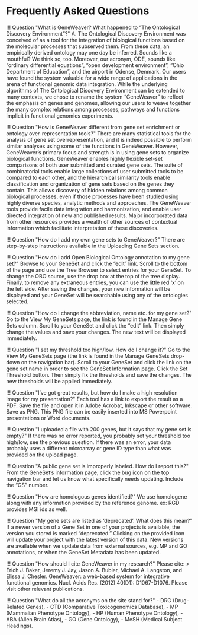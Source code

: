 # Frequently Asked Questions

!!! Question "What is GeneWeaver? What happened to “The Ontological Discovery Environment”?"
    A. The Ontological Discovery Environment was conceived of as a tool for the integration of biological functions based on
    the molecular processes that subserved them. From these data, an empirically derived ontology may one day be inferred.
    Sounds like a mouthful? We think so, too. Moreover, our acronym, ODE, sounds like “ordinary differential equations”,
    “open development environment”, “Ohio Department of Education”, and the airport in Odense, Denmark. Our users have found
    the system valuable for a wide range of applications in the arena of functional genomic data integration. While the
    underlying algorithms of The Ontological Discovery Environment can be extended to many contexts, we chose to rename the
    system “GeneWeaver” to reflect the emphasis on genes and genomes, allowing our users to weave together the many complex
    relations among processes, pathways and functions implicit in functional genomics experiments.

!!! Question "How is GeneWeaver different from gene set enrichment or ontology over-representation tools?"
    There are many statistical tools for the analysis of gene set overrepresentation, and it is indeed possible to perform
    similar analyses using some of the functions in GeneWeaver. However, GeneWeaver’s primary focus and strength is in using
    gene sets to organize biological functions. GeneWeaver enables highly flexible set-set comparisons of both user
    submitted and curated gene sets. The suite of combinatorial tools enable large collections of user submitted tools to be
    compared to each other, and the hierarchical similarity tools enable classification and organization of gene sets based
    on the genes they contain. This allows discovery of hidden relations among common biological processes, even if those
    processes have been studied using highly diverse species, analytic methods and approaches. The GeneWeaver tools provide
    facile data integration and harmonization, and enable user directed integration of new and published results. Major
    incorporated data from other resources provides a wealth of other sources of contextual information which facilitate
    interpretation of these discoveries.

!!! Question "How do I add my own gene sets to GeneWeaver?"
    There are step-by-step instructions available in the Uploading Gene Sets section.

!!! Question "How do I add Open Biological Ontology annotation to my gene set?"
    Browse to your GeneSet and click the “edit” link. Scroll to the bottom of the page and use the Tree Browser to select
    entries for your GeneSet. To change the OBO source, use the drop box at the top of the tree display. Finally, to remove
    any extraneous entries, you can use the little red ‘x’ on the left side. After saving the changes, your new information
    will be displayed and your GeneSet will be searchable using any of the ontologies selected.

!!! Question "How do I change the abbreviation, name etc. for my gene set?"
    Go to the View My GeneSets page, the link is found in the Manage Gene Sets column. Scroll to your GeneSet and click
    the “edit” link. Then simply change the values and save your changes. The new text will be displayed immediately.

!!! Question "I set my threshold too high/low. How do I change it?"
    Go to the View My GeneSets page (the link is found in the Manage GeneSets drop-down on the navigation bar). Scroll to
    your GeneSet and click the link on the gene set name in order to see the GeneSet Information page. Click the Set
    Threshold button. Then simply fix the thresholds and save the changes. The new thresholds will be applied immediately.

!!! Question "I’ve got great results, but how do I make a high resolution image for my presentation?"
    Each tool has a link to export the result as a PDF. Save the file and open it in Adobe Acrobat, Inkscape or other
    software. Save as PNG. This PNG file can be easily inserted into MS Powerpoint presentations or Word documents.

!!! Question "I uploaded a file with 200 genes, but it says that my gene set is empty?"
    If there was no error reported, you probably set your threshold too high/low, see the previous question. If there was
    an error, your data probably uses a different microarray or gene ID type than what was provided on the upload page.

!!! Question "A public gene set is improperly labeled. How do I report this?"
    From the GeneSet’s information page, click the bug icon on the top navigation bar and let us know what specifically
    needs updating. Include the “GS” number.

!!! Question "How are homologous genes identified?"
    We use homologene along with any information provided by the reference genome. ex: RGD provides MGI ids as well.

!!! Question "My gene sets are listed as ‘deprecated’. What does this mean?"
    If a newer version of a Gene Set in one of your projects is available, the version you stored is marked “deprecated.”
    Clicking on the provided icon will update your project with the latest version of this data. New versions are available
    when we update data from external sources, e.g. MP and GO annotations, or when the GeneSet Metadata has been updated.

!!! Question "How should I cite GeneWeaver in my research?"
    Please cite: 
    > Erich J. Baker, Jeremy J. Jay, Jason A. Bubier, Michael A. Langston, and Elissa J. Chesler. GeneWeaver:
    a web-based system for integrative functional genomics. Nucl. Acids Res. (2012) 40(D1): D1067-D1076. Please visit other
    relevant publications.

!!! Question "What do all the acronyms on the site stand for?"
    - DRG (Drug-Related Genes), 
    - CTD (Comparative Toxicogenomics Database), 
    - MP (Mammalian Phenotype Ontology),
    - HP (Human Phenotype Ontology), 
    - ABA (Allen Brain Atlas), 
    - GO (Gene Ontology), 
    - MeSH (Medical Subject Headings).
